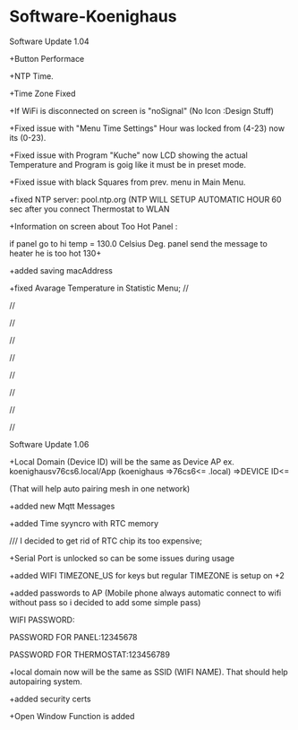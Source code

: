 # Software-Koenighaus
Software
Update 1.04


+Button Performace

+NTP Time.

+Time Zone Fixed

+If WiFi is disconnected on screen is "noSignal" (No Icon :Design Stuff)

+Fixed issue with "Menu Time Settings" Hour was locked from (4-23) now its (0-23).

+Fixed issue with Program "Kuche" now LCD showing the actual Temperature and Program is goig like it must be in preset mode.

+Fixed issue with black Squares from prev. menu in Main Menu.

+fixed NTP server: pool.ntp.org (NTP WILL SETUP AUTOMATIC HOUR 60 sec after you connect Thermostat to WLAN

+Information on screen about Too Hot Panel :

if panel go to hi temp = 130.0 Celsius Deg. panel send the message to heater he is too hot 130+

+added saving macAddress 

+fixed Avarage Temperature in Statistic Menu;
//

//

//

//

//

//

//

//

//








Software
Update 1.06

+Local Domain (Device ID) will be the same as Device AP ex. koenighausv76cs6.local/App (koenighaus =>76cs6<= .local) =>DEVICE ID<=    

(That will help auto pairing mesh in one network)

+added new Mqtt Messages 

+added Time syyncro with RTC memory

/// I decided to get rid of RTC chip its too expensive;

+Serial Port is unlocked so can be some issues during usage

+added WIFI TIMEZONE_US for keys but regular TIMEZONE is setup on +2

+added passwords to AP (Mobile phone always automatic connect to wifi without pass so i decided to add some simple pass)

WIFI PASSWORD:

PASSWORD FOR PANEL:12345678

PASSWORD FOR THERMOSTAT:123456789

+local domain now will be the same as SSID (WIFI NAME). That should help autopairing system.

+added security certs 

+Open Window Function is added 

